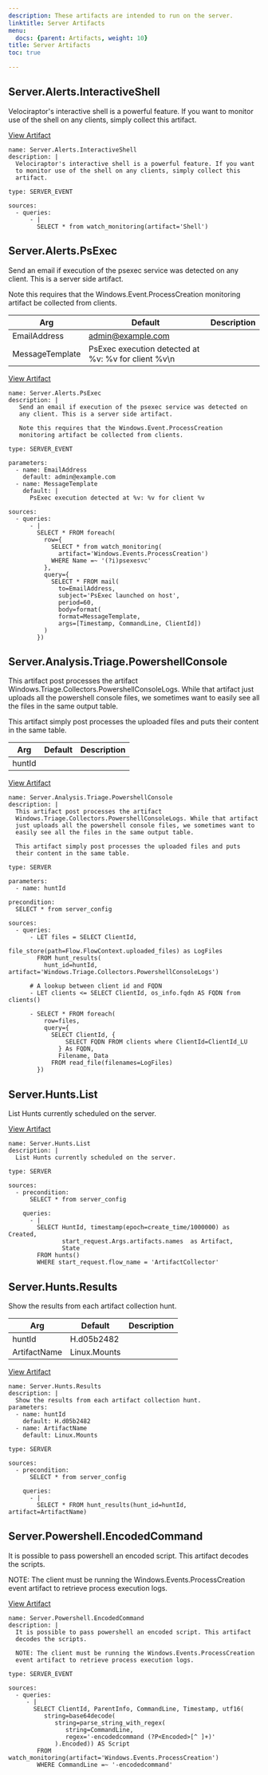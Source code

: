 ```yaml
---
description: These artifacts are intended to run on the server.
linktitle: Server Artifacts
menu:
  docs: {parent: Artifacts, weight: 10}
title: Server Artifacts
toc: true

---
```

## Server.Alerts.InteractiveShell

Velociraptor's interactive shell is a powerful feature. If you want
to monitor use of the shell on any clients, simply collect this
artifact.



 <a href="javascript:void(0)" class="js-toggle dib w-100 link mid-gray hover-accent-color-light pl2 pr2 pv2 "
    data-target="#Server_Alerts_InteractiveShellDetails">View Artifact</a>
 <div class="collapse dn" id="Server_Alerts_InteractiveShellDetails" style="width: fit-content">


```
name: Server.Alerts.InteractiveShell
description: |
  Velociraptor's interactive shell is a powerful feature. If you want
  to monitor use of the shell on any clients, simply collect this
  artifact.

type: SERVER_EVENT

sources:
  - queries:
      - |
        SELECT * from watch_monitoring(artifact='Shell')
```
   </div></a>

## Server.Alerts.PsExec

Send an email if execution of the psexec service was detected on
any client. This is a server side artifact.

Note this requires that the Windows.Event.ProcessCreation
monitoring artifact be collected from clients.


Arg|Default|Description
---|------|-----------
EmailAddress|admin@example.com|
MessageTemplate|PsExec execution detected at %v: %v for client %v\n|


 <a href="javascript:void(0)" class="js-toggle dib w-100 link mid-gray hover-accent-color-light pl2 pr2 pv2 "
    data-target="#Server_Alerts_PsExecDetails">View Artifact</a>
 <div class="collapse dn" id="Server_Alerts_PsExecDetails" style="width: fit-content">


```
name: Server.Alerts.PsExec
description: |
   Send an email if execution of the psexec service was detected on
   any client. This is a server side artifact.

   Note this requires that the Windows.Event.ProcessCreation
   monitoring artifact be collected from clients.

type: SERVER_EVENT

parameters:
  - name: EmailAddress
    default: admin@example.com
  - name: MessageTemplate
    default: |
      PsExec execution detected at %v: %v for client %v

sources:
  - queries:
      - |
        SELECT * FROM foreach(
          row={
            SELECT * from watch_monitoring(
              artifact='Windows.Events.ProcessCreation')
            WHERE Name =~ '(?i)psexesvc'
          },
          query={
            SELECT * FROM mail(
              to=EmailAddress,
              subject='PsExec launched on host',
              period=60,
              body=format(
              format=MessageTemplate,
              args=[Timestamp, CommandLine, ClientId])
          )
        })
```
   </div></a>

## Server.Analysis.Triage.PowershellConsole

This artifact post processes the artifact
Windows.Triage.Collectors.PowershellConsoleLogs. While that artifact
just uploads all the powershell console files, we sometimes want to
easily see all the files in the same output table.

This artifact simply post processes the uploaded files and puts
their content in the same table.


Arg|Default|Description
---|------|-----------
huntId||


 <a href="javascript:void(0)" class="js-toggle dib w-100 link mid-gray hover-accent-color-light pl2 pr2 pv2 "
    data-target="#Server_Analysis_Triage_PowershellConsoleDetails">View Artifact</a>
 <div class="collapse dn" id="Server_Analysis_Triage_PowershellConsoleDetails" style="width: fit-content">


```
name: Server.Analysis.Triage.PowershellConsole
description: |
  This artifact post processes the artifact
  Windows.Triage.Collectors.PowershellConsoleLogs. While that artifact
  just uploads all the powershell console files, we sometimes want to
  easily see all the files in the same output table.

  This artifact simply post processes the uploaded files and puts
  their content in the same table.

type: SERVER

parameters:
  - name: huntId

precondition:
  SELECT * from server_config

sources:
  - queries:
      - LET files = SELECT ClientId,
                           file_store(path=Flow.FlowContext.uploaded_files) as LogFiles
        FROM hunt_results(
          hunt_id=huntId, artifact='Windows.Triage.Collectors.PowershellConsoleLogs')

      # A lookup between client id and FQDN
      - LET clients <= SELECT ClientId, os_info.fqdn AS FQDN from clients()

      - SELECT * FROM foreach(
          row=files,
          query={
            SELECT ClientId, {
                SELECT FQDN FROM clients where ClientId=ClientId_LU
              } As FQDN,
              Filename, Data
            FROM read_file(filenames=LogFiles)
        })
```
   </div></a>

## Server.Hunts.List

List Hunts currently scheduled on the server.



 <a href="javascript:void(0)" class="js-toggle dib w-100 link mid-gray hover-accent-color-light pl2 pr2 pv2 "
    data-target="#Server_Hunts_ListDetails">View Artifact</a>
 <div class="collapse dn" id="Server_Hunts_ListDetails" style="width: fit-content">


```
name: Server.Hunts.List
description: |
  List Hunts currently scheduled on the server.

type: SERVER

sources:
  - precondition:
      SELECT * from server_config

    queries:
      - |
        SELECT HuntId, timestamp(epoch=create_time/1000000) as Created,
               start_request.Args.artifacts.names  as Artifact,
               State
        FROM hunts()
        WHERE start_request.flow_name = 'ArtifactCollector'
```
   </div></a>

## Server.Hunts.Results

Show the results from each artifact collection hunt.


Arg|Default|Description
---|------|-----------
huntId|H.d05b2482|
ArtifactName|Linux.Mounts|


 <a href="javascript:void(0)" class="js-toggle dib w-100 link mid-gray hover-accent-color-light pl2 pr2 pv2 "
    data-target="#Server_Hunts_ResultsDetails">View Artifact</a>
 <div class="collapse dn" id="Server_Hunts_ResultsDetails" style="width: fit-content">


```
name: Server.Hunts.Results
description: |
  Show the results from each artifact collection hunt.
parameters:
  - name: huntId
    default: H.d05b2482
  - name: ArtifactName
    default: Linux.Mounts

type: SERVER

sources:
  - precondition:
      SELECT * from server_config

    queries:
      - |
        SELECT * FROM hunt_results(hunt_id=huntId, artifact=ArtifactName)
```
   </div></a>

## Server.Powershell.EncodedCommand

It is possible to pass powershell an encoded script. This artifact
decodes the scripts.

NOTE: The client must be running the Windows.Events.ProcessCreation
event artifact to retrieve process execution logs.



 <a href="javascript:void(0)" class="js-toggle dib w-100 link mid-gray hover-accent-color-light pl2 pr2 pv2 "
    data-target="#Server_Powershell_EncodedCommandDetails">View Artifact</a>
 <div class="collapse dn" id="Server_Powershell_EncodedCommandDetails" style="width: fit-content">


```
name: Server.Powershell.EncodedCommand
description: |
  It is possible to pass powershell an encoded script. This artifact
  decodes the scripts.

  NOTE: The client must be running the Windows.Events.ProcessCreation
  event artifact to retrieve process execution logs.

type: SERVER_EVENT

sources:
  - queries:
     - |
       SELECT ClientId, ParentInfo, CommandLine, Timestamp, utf16(
          string=base64decode(
             string=parse_string_with_regex(
                string=CommandLine,
                regex='-encodedcommand (?P<Encoded>[^ ]+)'
             ).Encoded)) AS Script
        FROM watch_monitoring(artifact='Windows.Events.ProcessCreation')
        WHERE CommandLine =~ '-encodedcommand'
```
   </div></a>

